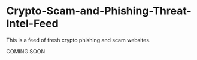 # Crypto-Scam-and-Phishing-Threat-Intel-Feed
This is a feed of fresh crypto phishing and scam websites.

COMING SOON
